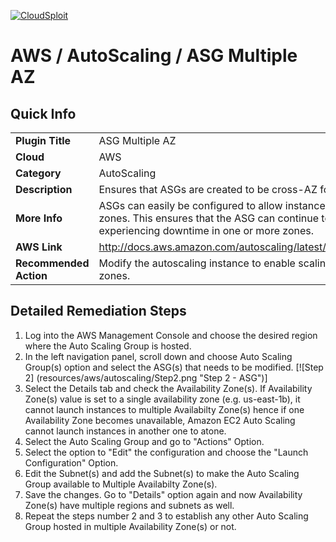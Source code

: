 [![CloudSploit](https://cloudsploit.com/img/logo-new-big-text-100.png "CloudSploit")](https://cloudsploit.com)

# AWS / AutoScaling / ASG Multiple AZ

## Quick Info

| | |
|-|-|
| **Plugin Title** | ASG Multiple AZ |
| **Cloud** | AWS |
| **Category** | AutoScaling |
| **Description** | Ensures that ASGs are created to be cross-AZ for high availability. |
| **More Info** | ASGs can easily be configured to allow instances to launch in multiple availability zones. This ensures that the ASG can continue to scale, even when AWS is experiencing downtime in one or more zones. |
| **AWS Link** | http://docs.aws.amazon.com/autoscaling/latest/userguide/AutoScalingGroup.html |
| **Recommended Action** | Modify the autoscaling instance to enable scaling across multiple availability zones. |

## Detailed Remediation Steps
1. Log into the AWS Management Console and choose the desired region where the Auto Scaling Group is hosted.
2. In the left navigation panel, scroll down and choose Auto Scaling Group(s) option and select the ASG(s) that needs to be modified.
[![Step 2] (resources/aws/autoscaling/Step2.png "Step 2 - ASG")]  
3. Select the Details tab and check the Availability Zone(s). If Availability Zone(s) value is set to a single availability zone (e.g. us-east-1b), it cannot launch instances to multiple Availabilty Zone(s) hence if one Availability Zone becomes unavailable, Amazon EC2 Auto Scaling cannot launch instances in another one to atone.
4. Select the Auto Scaling Group and go to "Actions" Option.
5. Select the option to "Edit" the configuration and choose the "Launch Configuration" Option.
6. Edit the Subnet(s) and add the Subnet(s) to make the Auto Scaling Group available to Multiple Availabilty Zone(s).
7. Save the changes. Go to "Details" option again and now Availability Zone(s) have multiple regions and subnets as well.
8. Repeat the steps number 2 and 3 to establish any other Auto Scaling Group hosted in multiple Availability Zone(s) or not. 

